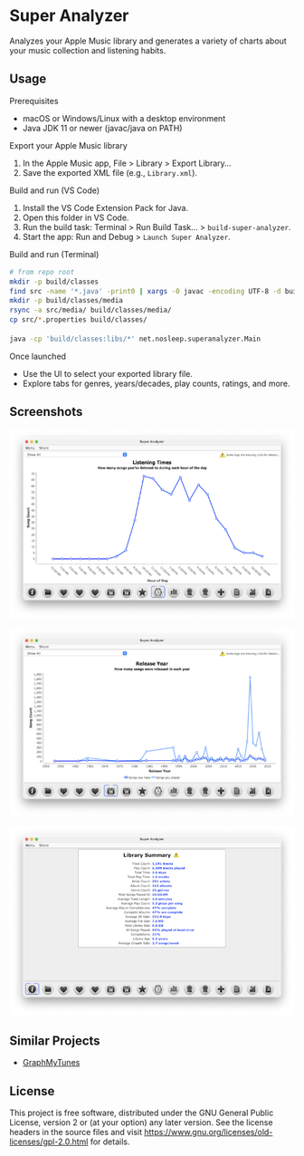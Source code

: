Super Analyzer
==============

Analyzes your Apple Music library and generates a variety of charts about your music collection and listening habits.

## Usage

Prerequisites
- macOS or Windows/Linux with a desktop environment
- Java JDK 11 or newer (javac/java on PATH)

Export your Apple Music library
1. In the Apple Music app, File > Library > Export Library…
2. Save the exported XML file (e.g., `Library.xml`).

Build and run (VS Code)
1. Install the VS Code Extension Pack for Java.
2. Open this folder in VS Code.
3. Run the build task: Terminal > Run Build Task… > `build-super-analyzer`.
4. Start the app: Run and Debug > `Launch Super Analyzer`.

Build and run (Terminal)
```bash
# from repo root
mkdir -p build/classes
find src -name '*.java' -print0 | xargs -0 javac -encoding UTF-8 -d build/classes -cp 'libs/*'
mkdir -p build/classes/media
rsync -a src/media/ build/classes/media/
cp src/*.properties build/classes/

java -cp 'build/classes:libs/*' net.nosleep.superanalyzer.Main
```

Once launched
- Use the UI to select your exported library file.
- Explore tabs for genres, years/decades, play counts, ratings, and more.

## Screenshots

![Listening Times](screenshots/screenshot1.png)

![Release Year](screenshots/screenshot2.png)

![Summary](screenshots/screenshot3.png)

## Similar Projects

- [GraphMyTunes](https://github.com/homebysix/GraphMyTunes)

## License

This project is free software, distributed under the GNU General Public License, version 2 or (at your option) any later version. See the license headers in the source files and visit https://www.gnu.org/licenses/old-licenses/gpl-2.0.html for details.

